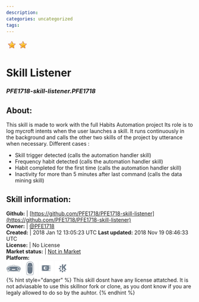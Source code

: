 ```yaml
--- 
description: 
categories: uncategorized   
tags:   
---
```


![](../.gitbook/assets/star.png)![](../.gitbook/assets/star.png)  
# Skill Listener  
### _PFE1718-skill-listener.PFE1718_  
## About:  
This skill is made to work with the full Habits Automation project 
Its role is to log mycroft intents when the user launches a skill. It runs continuously in the background and calls the other two skills of the project by utterance when necessary.
Different cases :
- Skill trigger detected (calls the automation handler skill)
- Frequency habit detected (calls the automation handler skill)
- Habit completed for the first time (calls the automation handler skill)
- Inactivity for more than 5 minutes after last command (calls the data mining skill)

## Skill information:  
**Github:** | [https://github.com/PFE1718/PFE1718-skill-listener](https://github.com/PFE1718/PFE1718-skill-listener)  
**Owner:** | [@PFE1718](https://github.com/PFE1718)  
**Created:** | 2018 Jan 12 13:05:23 UTC  **Last updated:** 2018 Nov 19 08:46:33 UTC  
**License:** | No License  
**Market status:** | [Not in Market](https://market.mycroft.ai/skill/)  
**Platform:**  
 ![](../.gitbook/assets/mark-1-icon.png)  ![](../.gitbook/assets/mark-2-icon.png)  ![](../.gitbook/assets/picroft-icon.png)  ![](../.gitbook/assets/kde.png)   
{% hint style="danger" %}
This skill dosnt have any license attatched. It is not adviasable to use this skillnor fork or clone, as you dont know if you are legaly allowed to do so by the auhtor.
{% endhint %}
